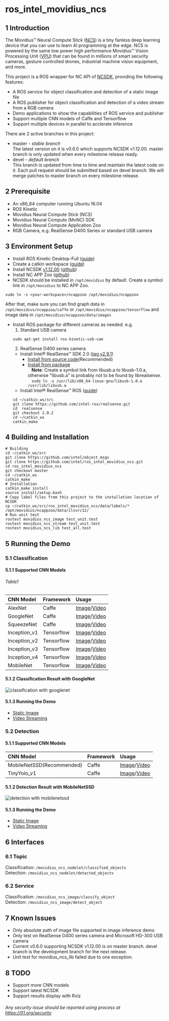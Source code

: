 # ros_intel_movidius_ncs

## 1 Introduction
The Movidius™ Neural Compute Stick ([NCS](https://developer.movidius.com/)) is a tiny fanless deep learning device that you can use to learn AI programming at the edge. NCS is powered by the same low power high performance Movidius™ Vision Processing Unit ([VPU](https://www.movidius.com/solutions/vision-processing-unit)) that can be found in millions of smart security cameras, gesture controlled drones, industrial machine vision equipment, and more.

This project is a ROS wrapper for NC API of [NCSDK](https://movidius.github.io/ncsdk/), providing the following features:
* A ROS service for object classification and detection of a static image file
* A ROS publisher for object classification and detection of a video stream from a RGB camera
* Demo applications to show the capabilities of ROS service and publisher
* Support multiple CNN models of Caffe and Tensorflow
* Support multiple devices in parallel to acclerate inference

There are 2 active branches in this project:
* master - *stable branch*  
  The latest version on it is v0.6.0 which supports NCSDK v1.12.00. master branch is only updated when every milestone release ready.
* devel - *default branch*  
  This branch is updated from time to time and maintain the latest code on it. Each pull request should be submitted based on devel branch. We will merge patches to master branch on every milestone release.

## 2 Prerequisite
* An x86_64 computer running Ubuntu 16.04
* ROS Kinetic
* Movidius Neural Compute Stick (NCS)
* Movidius Neural Compute (MvNC) SDK
* Movidius Neural Compute Application Zoo
* RGB Camera, e.g. RealSense D400 Series or standard USB camera

## 3 Environment Setup
* Install ROS Kinetic Desktop-Full ([guide](http://wiki.ros.org/kinetic/Installation/Ubuntu))
* Create a catkin workspace ([guide](http://wiki.ros.org/catkin/Tutorials/create_a_workspace))
* Install NCSDK [v1.12.00](https://github.com/movidius/ncsdk/releases) ([github](https://github.com/movidius/ncsdk))
* Install NC APP Zoo ([github](https://github.com/movidius/ncappzoo))
* NCSDK should be installed in ```/opt/movidius``` by default. Create a symbol link in ```/opt/movidius``` to NC APP Zoo.
```Shell
sudo ln -s <your-workspace>/ncappzoo /opt/movidius/ncappzoo
```
After that, make sure you can find graph data in ```/opt/movidius/ncappzoo/caffe``` or ```/opt/movidius/ncappzoo/tensorflow``` and image data in ```/opt/movidius/ncappzoo/data/images```
* Install ROS package for different cameras as needed. e.g.
  1. Standard USB camera
  ```Shell
  sudo apt-get install ros-kinetic-usb-cam
  ```
  2. RealSense D400 series camera
  - Install Intel® RealSense™ SDK 2.0 ([tag v2.9.1](https://github.com/IntelRealSense/librealsense/tree/v2.9.1))
    - [Install from source code](https://github.com/IntelRealSense/librealsense/blob/v2.9.1/doc/installation.md)(Recommended)
    - [Install from package](https://github.com/IntelRealSense/librealsense/blob/v2.9.1/doc/distribution_linux.md)  
    **Note**: Create a symbol link from libusb.a to libusb-1.0.a, otherwise "libusb.a" is probably not to be found by librealsense.  
    ```sudo ln -s /usr/lib/x86_64-linux-gnu/libusb-1.0.a /usr/lib/libusb.a```
  - Install Intel® RealSense™ ROS ([guide](https://github.com/intel-ros/realsense))
  ```Shell
  cd ~/catkin_ws/src
  git clone https://github.com/intel-ros/realsense.git
  cd  realsense
  git checkout 2.0.2
  cd ~/catkin_ws
  catkin_make
  ```
## 4 Building and Installation
```Shell
# Building
cd ~/catkin_ws/src
git clone https://github.com/intel/object_msgs
git clone https://github.com/intel/ros_intel_movidius_ncs.git
cd ros_intel_movidius_ncs
git checkout master
cd ~/catkin_ws
catkin_make
# Installation
catkin_make install
source install/setup.bash
# Copy label files from this project to the installation location of NCSDK
cp ~/catkin_ws/src/ros_intel_movidius_ncs/data/labels/* /opt/movidius/ncappzoo/data/ilsvrc12/
# Run unit test
rostest movidius_ncs_image test_unit.test
rostest movidius_ncs_stream test_unit.test
rostest movidius_ncs_lib test_all.test
```
## 5 Running the Demo
### 5.1 Classification
#### 5.1.1 Supported CNN Models
###### *Table1*
|CNN Model|Framework|Usage|
|:-|:-|:-|
|AlexNet|Caffe|[Image](https://github.com/intel/ros_intel_movidius_ncs/blob/master/doc/image_classification.md#alexnet)/[Video](https://github.com/intel/ros_intel_movidius_ncs/blob/master/doc/video_classification.md#alexnet)|
|GoogleNet|Caffe|[Image](https://github.com/intel/ros_intel_movidius_ncs/blob/master/doc/image_classification.md#googlenet)/[Video](https://github.com/intel/ros_intel_movidius_ncs/blob/master/doc/video_classification.md#googlenet)|
|SqueezeNet|Caffe|[Image](https://github.com/intel/ros_intel_movidius_ncs/blob/master/doc/image_classification.md#squeezenet)/[Video](https://github.com/intel/ros_intel_movidius_ncs/blob/master/doc/video_classification.md#squeezenet)|
|Inception_v1|Tensorflow|[Image](https://github.com/intel/ros_intel_movidius_ncs/blob/master/doc/image_classification.md#inception_v1)/[Video](https://github.com/intel/ros_intel_movidius_ncs/blob/master/doc/video_classification.md#inception_v1)|
|Inception_v2|Tensorflow|[Image](https://github.com/intel/ros_intel_movidius_ncs/blob/master/doc/image_classification.md#inception_v2)/[Video](https://github.com/intel/ros_intel_movidius_ncs/blob/master/doc/video_classification.md#inception_v2)|
|Inception_v3|Tensorflow|[Image](https://github.com/intel/ros_intel_movidius_ncs/blob/master/doc/image_classification.md#inception_v3)/[Video](https://github.com/intel/ros_intel_movidius_ncs/blob/master/doc/video_classification.md#inception_v3)|
|Inception_v4|Tensorflow|[Image](https://github.com/intel/ros_intel_movidius_ncs/blob/master/doc/image_classification.md#inception_v4)/[Video](https://github.com/intel/ros_intel_movidius_ncs/blob/master/doc/video_classification.md#inception_v4)|
|MobileNet|Tensorflow|[Image](https://github.com/intel/ros_intel_movidius_ncs/blob/master/doc/image_classification.md#mobilenet)/[Video](https://github.com/intel/ros_intel_movidius_ncs/blob/master/doc/video_classification.md#mobilenet)|
#### 5.1.2 Classification Result with GoogleNet
![classification with googlenet](https://github.com/intel/ros_intel_movidius_ncs/blob/master/data/results/googlenet_dog.png "classification with googlenet")
#### 5.1.3 Running the Demo
* [Static Image](https://github.com/intel/ros_intel_movidius_ncs/blob/master/doc/image_classification.md)
* [Video Streaming](https://github.com/intel/ros_intel_movidius_ncs/blob/master/doc/video_classification.md)

### 5.2 Detection
#### 5.1.1 Supported CNN Models
|CNN Model|Framework|Usage|
|:-|:-|:-|
|MobileNetSSD(Recommended)|Caffe|[Image](https://github.com/intel/ros_intel_movidius_ncs/blob/master/doc/image_detection.md#mobilenet_ssd)/[Video](https://github.com/intel/ros_intel_movidius_ncs/blob/master/doc/video_detection.md#mobilenet_ssd)|
|TinyYolo_v1|Caffe|[Image](https://github.com/intel/ros_intel_movidius_ncs/blob/master/doc/image_detection.md#tinyyolo_v1)/[Video](https://github.com/intel/ros_intel_movidius_ncs/blob/master/doc/video_detection.md#tinyyolo_v1)|
#### 5.1.2 Detection Result with MobileNetSSD
![detection with mobilenetssd](https://github.com/intel/ros_intel_movidius_ncs/blob/master/data/results/mobilenetssd_car_bicycle.png "detection with mobilenetssd")
#### 5.1.3 Running the Demo
* [Static Image](https://github.com/intel/ros_intel_movidius_ncs/blob/master/doc/image_detection.md)
* [Video Streaming](https://github.com/intel/ros_intel_movidius_ncs/blob/master/doc/video_detection.md)

## 6 Interfaces
### 6.1 Topic
Classification: ```/movidius_ncs_nodelet/classified_objects```  
Detection: ```/movidius_ncs_nodelet/detected_objects```
### 6.2 Service
Classification: ```/movidius_ncs_image/classify_object```  
Detection: ```/movidius_ncs_image/detect_object```

## 7 Known Issues
* Only absolute path of image file supported in image inference demo
* Only test on RealSense D400 series camera and Microsoft HD-300 USB camera
* Current v0.6.0 supporting NCSDK v1.12.00 is on master branch. devel branch is the development branch for the next release.
* Unit test for movidius_ncs_lib failed due to one exception.

## 8 TODO
*  Support more CNN models
*  Support latest NCSDK
*  Support results display with Rviz


###### *Any security issue should be reported using process at https://01.org/security*
